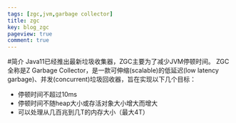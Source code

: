 ```yaml
---
tags: [zgc,jvm,garbage collector]
title: zgc
key: blog_zgc
pageview: true
comment: true
---
```


#简介
Java11已经推出最新垃圾收集器，ZGC主要为了减少JVM停顿时间。 
ZGC全称是Z Garbage Collector，是一款可伸缩(scalable)的低延迟(low latency garbage)、并发(concurrent)垃圾回收器，旨在实现以下几个目标：

+ 停顿时间不超过10ms
+ 停顿时间不随heap大小或存活对象大小增大而增大
+ 可以处理从几百兆到几T的内存大小（最大4T）
